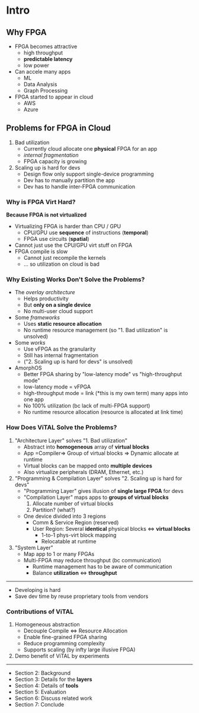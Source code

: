 # Intro

## Why FPGA

- FPGA becomes attractive
  - high throughput
  - **predictable latency**
  - low power
- Can accele many apps
  - ML
  - Data Analysis
  - Graph Processing
- FPGA started to appear in cloud
  - AWS
  - Azure

## Problems for FPGA in Cloud

1. Bad utilization
   - Currently cloud allocate one **physical** FPGA for an app
   - *internal fragmentation*
   - FPGA capacity is growing
2. Scaling up is hard for devs
   - Design flow only support single-device programming
   - Dev has to manually partition the app
   - Dev has to handle inter-FPGA communication

### Why is FPGA Virt Hard?

**Because FPGA is not virtualized**

- Virtualizing FPGA is harder than CPU / GPU
  - CPU/GPU use **sequence** of instructions (**temporal**)
  - FPGA use circuits (**spatial**)
- Cannot just use the CPU/GPU virt stuff on FPGA
- FPGA compile is slow
  - Cannot just recompile the kernels
  - ... so utilization on cloud is bad

### Why Existing Works Don't Solve the Problems?

- The *overlay architecture*
  - Helps productivity
  - But **only on a single device**
  - No multi-user cloud support
- Some *frameworks*
  - Uses **static resource allocation**
  - No runtime resource management (so "1. Bad utilization" is unsolved)
- Some *works*
  - Use vFPGA as the granularity
  - Still has internal fragmentation
  - ("2. Scaling up is hard for devs" is unsolved)
- AmorphOS
  - Better FPGA sharing by "low-latency mode" vs "high-throughput mode"
  - low-latency mode = vFPGA
  - high-throughput mode = link (*this is my own term) many apps into one app
  - No 100% utilization (bc lack of multi-FPGA support)
  - No runtime resource allocation (resource is allocated at link time)

### How Does ViTAL Solve the Problems?

1. "Architecture Layer" solves "1. Bad utilization"
   - Abstract into **homogeneous** array of **virtual blocks**
   - App =Compiler=> Group of virtual blocks => Dynamic allocate at runtime
   - Virtual blocks can be mapped onto **multiple devices**
   - Also virtualize peripherals (DRAM, Ethernet, etc.)
2. "Programming & Compilation Layer" solves "2. Scaling up is hard for devs"
   - "Programming Layer" gives illusion of **single large FPGA** for devs
   - "Compilation Layer" maps apps to **groups of virtual blocks**
     1. Allocate number of virtual blocks
     2. Partition? (what?)
   - One device divided into 3 regions
     - Comm & Service Region (reserved)
     - User Region: Several **identical** physical blocks <=> **virtual blocks**
       - 1-to-1 phys-virt block mapping
       - Relocatable at runtime
3. "System Layer"
   - Map app to 1 or many FPGAs
   - Multi-FPGA may reduce throughput (bc communication)
     - Runtime management has to be aware of communication
     - Balance **utilization** <=> **throughput**

---

- Developing is hard
- Save dev time by reuse proprietary tools from vendors

### Contributions of ViTAL

1. Homogeneous abstraction
   - Decouple Compile <=> Resource Allocation
   - Enable fine-grained FPGA sharing
   - Reduce programming complexity
   - Supports scaling (by infty large illusive FPGA)
2. Demo benefit of ViTAL by experiments

---

- Section 2: Background
- Section 3: Details for the **layers**
- Section 4: Details of **tools**
- Section 5: Evaluation
- Section 6: Discuss related work
- Section 7: Conclude
